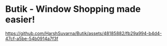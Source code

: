 # Butik - Window Shopping made easier!

https://github.com/HarshSuvarna/Butik/assets/48185882/fb29a994-b4d4-47cf-a5be-54b0914a7f3f
